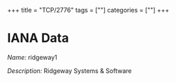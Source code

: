+++
title = "TCP/2776"
tags = [""]
categories = [""]
+++

# IANA Data

_Name:_ ridgeway1

_Description:_ Ridgeway Systems &amp; Software

